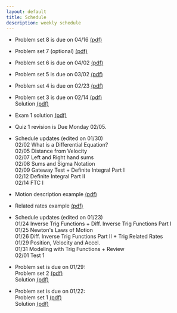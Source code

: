 ```yaml
---
layout: default
title: Schedule
description: weekly schedule
---
```

* Problem set 8 is due on 04/16 [(pdf)](\math106\schedule\week13\8.pdf) <br>

* Problem set 7 (optional) [(pdf)](\math106\schedule\week12\7.pdf) <br>

* Problem set 6 is due on 04/02 [(pdf)](\math106\schedule\week5\6.pdf) <br>

* Problem set 5 is due on 03/02 [(pdf)](\math106\schedule\week7\5.pdf) <br>

* Problem set 4 is due on 02/23 [(pdf)](\math106\schedule\week6\4.pdf) <br>

* Problem set 3 is due on 02/14 [(pdf)](\math106\schedule\week5\3.pdf) <br>
  Solution [(pdf)](\math106\schedule\week5\soln.pdf) <br>

* Exam 1 solution [(pdf)](\math106\schedule\Exam1Shan_v2Soln.pdf) <br>

* Quiz 1 revision is Due Monday 02/05. 

* Schedule updates (edited on 01/30) <br>
02/02 What is a Differential Equation? <br>
02/05 Distance from Velocity <br>
02/07 Left and Right hand sums <br>
02/08 Sums and Sigma Notation <br>
02/09 Gateway Test + Definite Integral Part I <br>
02/12 Definite Integral Part II <br>
02/14 FTC I <br>

* Motion description example [(pdf)](\math106\schedule\week4\moving_man.pdf) <br>

* Related rates example [(pdf)](\math106\schedule\related_rates.pdf) <br>

* Schedule updates (edited on 01/23) <br>
01/24 Inverse Trig Functions + Diff. Inverse Trig Functions Part I <br>
01/25 Newton's Laws of Motion <br>
01/26 Diff. Inverse Trig Functions Part II + Trig Related Rates <br>
01/29 Position, Velocity and Accel. <br>
01/31 Modeling with Trig Functions + Review <br>
02/01 Test 1 <br>

* Problem set is due on 01/29: <br>
  Problem set 2 [(pdf)](\math106\schedule\week2\2.pdf) <br>
  Solution [(pdf)](\math106\schedule\week2\soln.pdf) <br>

* Problem set is due on 01/22: <br>
  Problem set 1 [(pdf)](\math106\schedule\week1\1.pdf) <br>
  Solution [(pdf)](\math106\schedule\week1\soln.pdf) <br>

